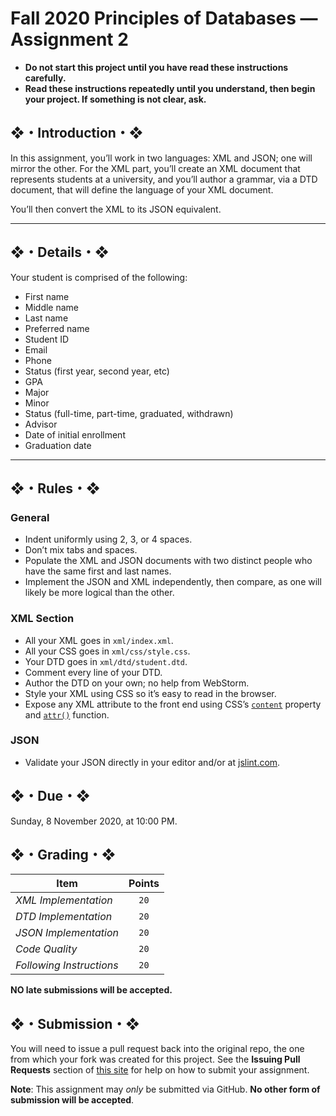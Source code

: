 # Fall 2020 Principles of Databases — Assignment 2

* **Do not start this project until you have read these instructions carefully.**  
* **Read these instructions repeatedly until you understand, then begin your project. If something is not clear, ask.**  

## ❖・Introduction・❖
In this assignment, you’ll work in two languages: XML and JSON; one will mirror the other. For the XML part, you’ll create an XML document that represents students at a university, and you’ll author a grammar, via a DTD document, that will define the language of your XML document.

You’ll then convert the XML to its JSON equivalent.

---

## ❖・Details・❖
Your student is comprised of the following:

* First name
* Middle name
* Last name
* Preferred name
* Student ID
* Email
* Phone
* Status (first year, second year, etc)
* GPA
* Major
* Minor
* Status (full-time, part-time, graduated, withdrawn)
* Advisor
* Date of initial enrollment
* Graduation date

---

## ❖・Rules・❖
### General
* Indent uniformly using 2, 3, or 4 spaces.
* Don’t mix tabs and spaces.
* Populate the XML and JSON documents with two distinct people who have the same first and last names.
* Implement the JSON and XML independently, then compare, as one will likely be more logical than the other.

### XML Section
* All your XML goes in `xml/index.xml`.
* All your CSS goes in `xml/css/style.css`.
* Your DTD goes in `xml/dtd/student.dtd`.
* Comment every line of your DTD.
* Author the DTD on your own; no help from WebStorm.
* Style your XML using CSS so it’s easy to read in the browser.
* Expose any XML attribute to the front end using CSS’s [`content`](https://developer.mozilla.org/en-US/docs/Web/CSS/content) property and [`attr()`](https://developer.mozilla.org/en-US/docs/Web/CSS/attr) function.

### JSON
* Validate your JSON directly in your editor and/or at [jslint.com](http://jslint.com/).

## ❖・Due・❖
Sunday, 8 November 2020, at 10:00 PM.

## ❖・Grading・❖
| Item                     | Points |
|--------------------------|:------:|
| *XML Implementation*     | `20`   |
| *DTD Implementation*     | `20`   |
| *JSON Implementation*    | `20`   |
| *Code Quality*           | `20`   |
| *Following Instructions* | `20`   |

**NO late submissions will be accepted.**

## ❖・Submission・❖
You will need to issue a pull request back into the original repo, the one from which your fork was created for this project. See the **Issuing Pull Requests** section of [this site](http://code-warrior.github.io/tutorials/git/github/index.html) for help on how to submit your assignment.

**Note**: This assignment may *only* be submitted via GitHub. **No other form of submission will be accepted**.
